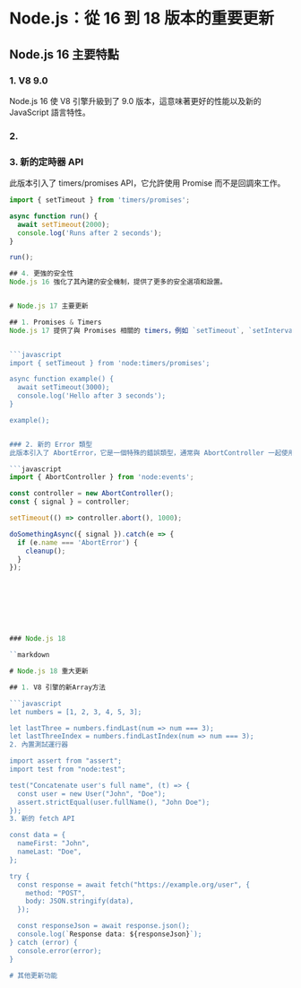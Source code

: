 # Node.js：從 16 到 18 版本的重要更新

## Node.js 16 主要特點

### 1. V8 9.0
Node.js 16 使 V8 引擎升級到了 9.0 版本，這意味著更好的性能以及新的 JavaScript 語言特性。

### 2. 

### 3. 新的定時器 API
此版本引入了 timers/promises API，它允許使用 Promise 而不是回調來工作。

```javascript
import { setTimeout } from 'timers/promises';

async function run() {
  await setTimeout(2000);
  console.log('Runs after 2 seconds');
}

run();

## 4. 更強的安全性
Node.js 16 強化了其內建的安全機制，提供了更多的安全選項和設置。


# Node.js 17 主要更新

## 1. Promises & Timers
Node.js 17 提供了與 Promises 相關的 timers，例如 `setTimeout`, `setInterval`, 和 `setImmediate`。


```javascript
import { setTimeout } from 'node:timers/promises';

async function example() {
  await setTimeout(3000);
  console.log('Hello after 3 seconds');
}

example();


### 2. 新的 Error 類型
此版本引入了 AbortError，它是一個特殊的錯誤類型，通常與 AbortController 一起使用。

```javascript
import { AbortController } from 'node:events';

const controller = new AbortController();
const { signal } = controller;

setTimeout(() => controller.abort(), 1000);

doSomethingAsync({ signal }).catch(e => {
  if (e.name === 'AbortError') {
    cleanup();
  }
});








### Node.js 18

``markdown

# Node.js 18 重大更新

## 1. V8 引擎的新Array方法

```javascript
let numbers = [1, 2, 3, 4, 5, 3];

let lastThree = numbers.findLast(num => num === 3); 
let lastThreeIndex = numbers.findLastIndex(num => num === 3); 
2. 內置測試運行器

import assert from "assert";
import test from "node:test";

test("Concatenate user's full name", (t) => {
  const user = new User("John", "Doe");
  assert.strictEqual(user.fullName(), "John Doe");
});
3. 新的 fetch API

const data = {
  nameFirst: "John",
  nameLast: "Doe",
};

try {
  const response = await fetch("https://example.org/user", {
    method: "POST",
    body: JSON.stringify(data),
  });

  const responseJson = await response.json();
  console.log(`Response data: ${responseJson}`);
} catch (error) {
  console.error(error);
}

# 其他更新功能